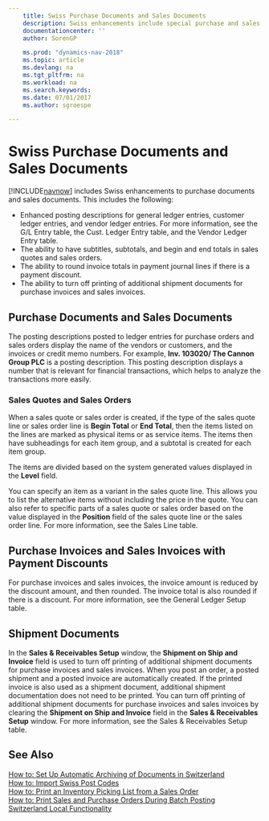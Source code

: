 ```yaml
---
    title: Swiss Purchase Documents and Sales Documents
    description: Swiss enhancements include special purchase and sales document features.    
    documentationcenter: ''
    author: SorenGP

    ms.prod: "dynamics-nav-2018"
    ms.topic: article
    ms.devlang: na
    ms.tgt_pltfrm: na
    ms.workload: na
    ms.search.keywords:
    ms.date: 07/01/2017
    ms.author: sgroespe

---
```

# Swiss Purchase Documents and Sales Documents
[!INCLUDE[navnow](../../includes/navnow_md.md)] includes Swiss enhancements to purchase documents and sales documents. This includes the following:  

- Enhanced posting descriptions for general ledger entries, customer ledger entries, and vendor ledger entries. For more information, see the G/L Entry table, the Cust. Ledger Entry table, and the Vendor Ledger Entry table.  
- The ability to have subtitles, subtotals, and begin and end totals in sales quotes and sales orders.  
- The ability to round invoice totals in payment journal lines if there is a payment discount.  
- The ability to turn off printing of additional shipment documents for purchase invoices and sales invoices.  

## Purchase Documents and Sales Documents  
The posting descriptions posted to ledger entries for purchase orders and sales orders display the name of the vendors or customers, and the invoices or credit memo numbers. For example, **Inv. 103020/ The Cannon Group PLC** is a posting description. This posting description displays a number that is relevant for financial transactions, which helps to analyze the transactions more easily.  

### Sales Quotes and Sales Orders  
When a sales quote or sales order is created, if the type of the sales quote line or sales order line is **Begin Total** or **End Total**, then the items listed on the lines are marked as physical items or as service items. The items then have subheadings for each item group, and a subtotal is created for each item group.  

The items are divided based on the system generated values displayed in the **Level** field.  

You can specify an item as a variant in the sales quote line. This allows you to list the alternative items without including the price in the quote. You can also refer to specific parts of a sales quote or sales order based on the value displayed in the **Position** field of the sales quote line or the sales order line. For more information, see the Sales Line table.  

## Purchase Invoices and Sales Invoices with Payment Discounts  
For purchase invoices and sales invoices, the invoice amount is reduced by the discount amount, and then rounded. The invoice total is also rounded if there is a discount. For more information, see the General Ledger Setup table.  

## Shipment Documents  
In the **Sales & Receivables Setup** window, the **Shipment on Ship and Invoice** field is used to turn off printing of additional shipment documents for purchase invoices and sales invoices. When you post an order, a posted shipment and a posted invoice are automatically created. If the printed invoice is also used as a shipment document, additional shipment documentation does not need to be printed. You can turn off printing of additional shipment documents for purchase invoices and sales invoices by clearing the **Shipment on Ship and Invoice** field in the **Sales & Receivables Setup** window. For more information, see the Sales & Receivables Setup table.  

## See Also  
 [How to: Set Up Automatic Archiving of Documents in Switzerland](how-to-set-up-automatic-archiving-of-documents-in-switzerland.md)   
 [How to: Import Swiss Post Codes](how-to-import-swiss-post-codes.md)   
 [How to: Print an Inventory Picking List from a Sales Order](how-to-print-an-inventory-picking-list-from-a-sales-order.md)   
 [How to: Print Sales and Purchase Orders During Batch Posting](how-to-print-sales-and-purchase-orders-during-batch-posting.md)   
 [Switzerland Local Functionality](switzerland-local-functionality.md)

